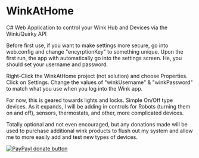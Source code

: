 # WinkAtHome
C# Web Application to control your Wink Hub and Devices via the Wink/Quirky API

Before first use, if you want to make settings more secure, go into web.config and change "encyrptionKey" to something unique.  Upon the first run, the app with automatically go into the settings screen.  He, you should set your username and password.

Right-Click the WinkAtHome project (not solution) and choose Properties.
Click on Settings.
Change the values of "winkUsername" & "winkPassword" to match what you use when you log into the Wink app.


For now, this is geared towards lights and locks.  Simple On/Off type devices.  As it expands, I will be adding in controls for Robots (turning them on and off), sensors, thermostats, and other, more complicated devices.


Totally optional and not even encouraged, but any donations made will be used to purchase additional wink products to flush out my system and allow me to more easily add and test new types of devices.

[![PayPayl donate button](https://www.paypalobjects.com/en_US/i/btn/btn_donate_LG.gif)](https://www.paypal.com/cgi-bin/webscr?cmd=_s-xclick&hosted_button_id=5NLDWXRPQXSN6 "Donate once-off to this project using Paypal")




